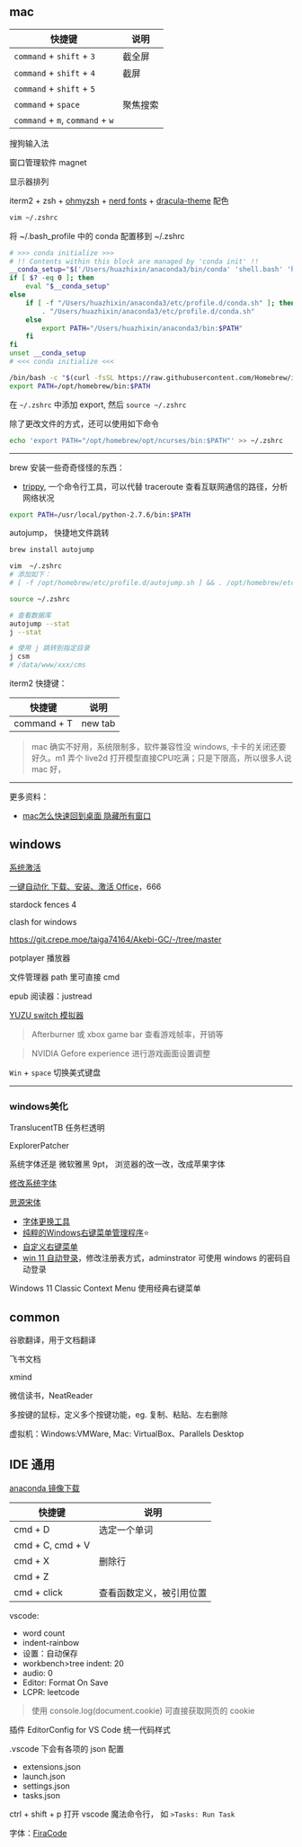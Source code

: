 
## mac 

| 快捷键                           | 说明     |
| -------------------------------- | -------- |
| `command` + `shift` + `3`        | 截全屏   |
| `command` + `shift` + `4`        | 截屏     |
| `command` + `shift` + `5`        |          |
| `command` + `space`              | 聚焦搜索 |
| `command` + `m`, `command` + `w` |          |

搜狗输入法

窗口管理软件 magnet

显示器排列

iterm2 + zsh + [ohmyzsh](https://github.com/ohmyzsh/ohmyzsh) + [nerd fonts](https://github.com/ryanoasis/nerd-fonts) + [dracula-theme](https://github.com/dracula/dracula-theme) 配色

```zsh
vim ~/.zshrc
```

将 ~/.bash_profile 中的 conda 配置移到 ~/.zshrc

```bash
# >>> conda initialize >>>
# !! Contents within this block are managed by 'conda init' !!
__conda_setup="$('/Users/huazhixin/anaconda3/bin/conda' 'shell.bash' 'hook' 2> /dev/null)"
if [ $? -eq 0 ]; then
    eval "$__conda_setup"
else
    if [ -f "/Users/huazhixin/anaconda3/etc/profile.d/conda.sh" ]; then
        . "/Users/huazhixin/anaconda3/etc/profile.d/conda.sh"
    else
        export PATH="/Users/huazhixin/anaconda3/bin:$PATH"
    fi
fi
unset __conda_setup
# <<< conda initialize <<<
```

```bash
/bin/bash -c "$(curl -fsSL https://raw.githubusercontent.com/Homebrew/install/HEAD/install.sh)"
export PATH=/opt/homebrew/bin:$PATH
```

在 `~/.zshrc` 中添加 export, 然后 `source ~/.zshrc`

除了更改文件的方式，还可以使用如下命令

```bash
echo 'export PATH="/opt/homebrew/opt/ncurses/bin:$PATH"' >> ~/.zshrc
```




------------


brew 安装一些奇奇怪怪的东西：

- [trippy](https://trippy.cli.rs/), 一个命令行工具，可以代替 traceroute 查看互联网通信的路径，分析网络状况



```bash
export PATH=/usr/local/python-2.7.6/bin:$PATH 
```

autojump， 快捷地文件跳转

```bash
brew install autojump

vim  ~/.zshrc
# 添加如下：
# [ -f /opt/homebrew/etc/profile.d/autojump.sh ] && . /opt/homebrew/etc/profile.d/autojump.sh

source ~/.zshrc

# 查看数据库
autojump --stat
j --stat

# 使用 j 跳转到指定目录
j csm
# /data/www/xxx/cms
```








iterm2 快捷键：

| 快捷键      | 说明    |
| ----------- | ------- |
| command + T | new tab |









>mac 确实不好用，系统限制多，软件兼容性没 windows, 卡卡的关闭还要好久。m1 弄个 live2d 打开模型直接CPU吃满；只是下限高，所以很多人说 mac 好，

--------------------



更多资料：
- [mac怎么快速回到桌面 隐藏所有窗口](https://www.cnblogs.com/guchunchao/p/9771548.html)


## windows

[系统激活](https://github.com/TGSAN/CMWTAT_Digital_Edition)

[一键自动化 下载、安装、激活 Office](https://github.com/OdysseusYuan/LKY_OfficeTools)，666

stardock fences 4

clash for windows

https://git.crepe.moe/taiga74164/Akebi-GC/-/tree/master

potplayer 播放器

文件管理器 path 里可直接 cmd

epub 阅读器：justread

[YUZU switch 模拟器](https://github.com/yuzu-emu/yuzu)

> Afterburner 或 xbox game bar 查看游戏帧率，开销等

> NVIDIA Gefore experience 进行游戏画面设置调整


`Win` + `space` 切换美式键盘

--------------------

### windows美化

TranslucentTB 任务栏透明

ExplorerPatcher

系统字体还是 微软雅黑   9pt， 浏览器的改一改，改成苹果字体

[修改系统字体](https://zhuanlan.zhihu.com/p/601288823)

[思源宋体](https://source.typekit.com/source-han-serif/cn/)

- [字体更换工具](https://github.com/Tatsu-syo/noMeiryoUI)
- [纯粹的Windows右键菜单管理程序](https://github.com/BluePointLilac/ContextMenuManager)⭐
- [自定义右键菜单](https://shliang.blog.csdn.net/article/details/89286118)
- [win 11 自动登录](https://zhuanlan.zhihu.com/p/411167130)，修改注册表方式，adminstrator 可使用 windows 的密码自动登录


Windows 11 Classic Context Menu 使用经典右键菜单


## common

谷歌翻译，用于文档翻译

飞书文档

xmind

微信读书，NeatReader

多按键的鼠标，定义多个按键功能，eg. 复制、粘贴、左右删除

虚拟机：Windows:VMWare, Mac: VirtualBox、Parallels Desktop 


## IDE 通用

[anaconda 镜像下载](https://mirrors.tuna.tsinghua.edu.cn/anaconda/archive/?C=M&O=D)


| 快捷键           | 说明                     |
| ---------------- | ------------------------ |
| cmd + D          | 选定一个单词             |
| cmd + C, cmd + V |                          |
| cmd + X          | 删除行                   |
| cmd + Z          |                          |
| cmd + click      | 查看函数定义，被引用位置 |


vscode:
- word count
- indent-rainbow
- 设置：自动保存
- workbench>tree indent: 20
- audio: 0
- Editor: Format On Save
- LCPR: leetcode

> 使用 console.log(document.cookie) 可直接获取网页的 cookie

插件 EditorConfig for VS Code 统一代码样式

.vscode 下会有各项的 json 配置
- extensions.json
- launch.json
- settings.json
- tasks.json


ctrl + shift + p 打开 vscode 魔法命令行， 如 `>Tasks: Run Task`


字体：[FiraCode](https://github.com/tonsky/FiraCode)